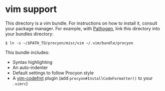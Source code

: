 # vim support

This directory is a vim bundle. For instructions on how to install it,
consult your package manager. For example, with [Pathogen][pathogen],
link this directory into your bundles directory:

    $ ln -s ~/$PATH_TO/procyon/misc/vim ~/.vim/bundle/procyon

This bundle includes:

* Syntax highlighting
* An auto-indenter
* Default settings to follow Procyon style
* A [vim-codefmt][codefmt] plugin (add `procyon#InstallCodeFormatter()`
  to your `.vimrc`)

[pathogen]: https://github.com/tpope/vim-pathogen
[codefmt]: https://github.com/google/vim-codefmt
